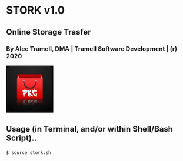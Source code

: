 # STORK v1.0

## Online Storage Trasfer
### By Alec Tramell, DMA | Tramell Software Development | (r) 2020


![STORK v1.0](https://raw.githubusercontent.com/alectramell/stork/master/emb.jpg)

## Usage (in Terminal, and/or within Shell/Bash Script)..

	$ source stork.sh

